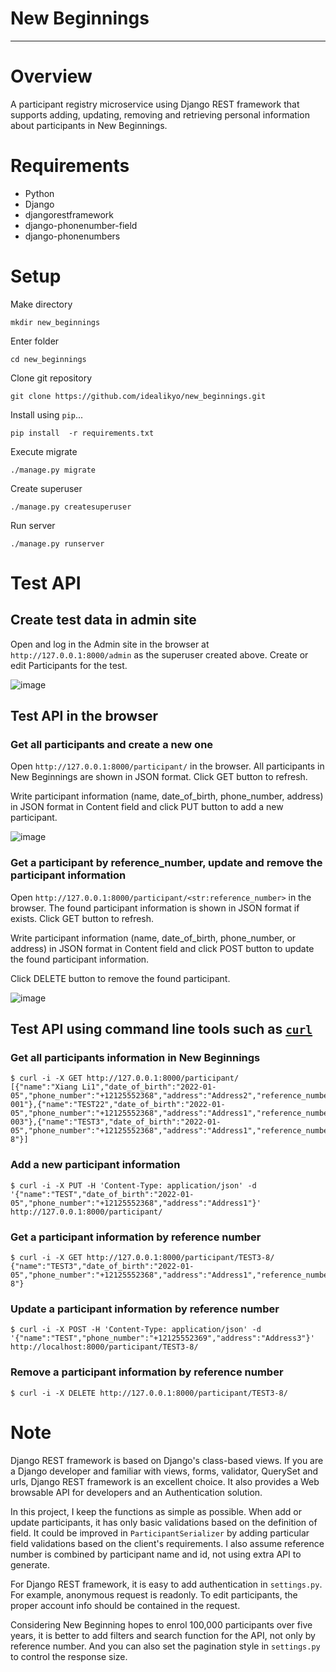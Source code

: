 # New Beginnings
---
# Overview

A participant registry microservice using Django REST framework that supports adding, updating, removing and retrieving personal information about participants in New Beginnings.

# Requirements

* Python 
* Django 
* djangorestframework
* django-phonenumber-field
* django-phonenumbers

# Setup

Make directory

    mkdir new_beginnings
    
Enter folder

    cd new_beginnings

Clone git repository

    git clone https://github.com/idealikyo/new_beginnings.git

Install using `pip`...

    pip install  -r requirements.txt

Execute migrate

    ./manage.py migrate
    
Create superuser

    ./manage.py createsuperuser
    
Run server

    ./manage.py runserver
    
    
# Test API

## Create test data in admin site

Open and log in the Admin site in the browser at `http://127.0.0.1:8000/admin` as the superuser created above. Create or edit Participants for the test.

![image](https://user-images.githubusercontent.com/29779370/175809357-ce4d237b-e2b0-407b-a90c-beb70196488b.png)

## Test API in the browser

### Get all participants and create a new one

Open `http://127.0.0.1:8000/participant/` in the browser. All participants in New Beginnings are shown in JSON format. Click GET button to refresh. 

Write participant information (name, date_of_birth, phone_number, address) in JSON format in Content field and click PUT button to add a new participant.

![image](https://user-images.githubusercontent.com/29779370/175809766-ce1e4f53-5c7b-4368-8365-5ff02ba622b0.png)

### Get a participant by reference_number, update and remove the participant information

Open `http://127.0.0.1:8000/participant/<str:reference_number>` in the browser. The found participant information is shown in JSON format if exists. Click GET button to refresh.

Write participant information (name, date_of_birth, phone_number, or address) in JSON format in Content field and click POST button to update the found participant information.

Click DELETE button to remove the found participant.

![image](https://user-images.githubusercontent.com/29779370/175810766-f2c27214-1fe9-45a3-9f04-d54b27308293.png)


## Test API using command line tools such as [`curl`](https://curl.haxx.se/)

### Get all participants information in New Beginnings

    $ curl -i -X GET http://127.0.0.1:8000/participant/
    [{"name":"Xiang Li1","date_of_birth":"2022-01-05","phone_number":"+12125552368","address":"Address2","reference_number":"XL-001"},{"name":"TEST22","date_of_birth":"2022-01-05","phone_number":"+12125552368","address":"Address1","reference_number":"TES-003"},{"name":"TEST3","date_of_birth":"2022-01-05","phone_number":"+12125552368","address":"Address1","reference_number":"TEST3-8"}]
    
### Add a new participant information

    $ curl -i -X PUT -H 'Content-Type: application/json' -d '{"name":"TEST","date_of_birth":"2022-01-05","phone_number":"+12125552368","address":"Address1"}' http://127.0.0.1:8000/participant/
    
    
### Get a participant information by reference number

    $ curl -i -X GET http://127.0.0.1:8000/participant/TEST3-8/
    {"name":"TEST3","date_of_birth":"2022-01-05","phone_number":"+12125552368","address":"Address1","reference_number":"TEST3-8"}
    
### Update a participant information by reference number

    $ curl -i -X POST -H 'Content-Type: application/json' -d '{"name":"TEST","phone_number":"+12125552369","address":"Address3"}' http://localhost:8000/participant/TEST3-8/
    
### Remove a participant information by reference number

    $ curl -i -X DELETE http://127.0.0.1:8000/participant/TEST3-8/
    
# Note

Django REST framework is based on Django's class-based views. If you are a Django developer and familiar with views, forms, validator, QuerySet and urls, Django REST framework is an excellent choice. It also provides a Web browsable API for developers and an Authentication solution.

In this project, I keep the functions as simple as possible. When add or update participants, it has only basic validations based on the definition of field. It could be improved in `ParticipantSerializer` by adding particular field validations based on the client's requirements. I also assume reference number is combined by participant name and id, not using extra API to generate.

For Django REST framework, it is easy to add authentication in `settings.py`. For example, anonymous request is readonly. To edit participants, the proper account info should be contained in the request.

Considering New Beginning hopes to enrol 100,000 participants over five years, it is better to add filters and search function for the API, not only by reference number. And you can also set the pagination style in `settings.py` to control the response size.

